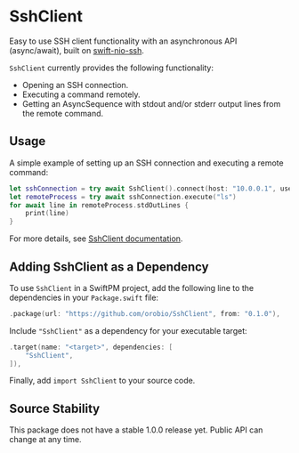 # SshClient

Easy to use SSH client functionality with an asynchronous API (async/await), built on [swift-nio-ssh](https://github.com/apple/swift-nio-ssh).

`SshClient` currently provides the following functionality:
- Opening an SSH connection.
- Executing a command remotely.
- Getting an AsyncSequence with stdout and/or stderr output lines from the remote command.

## Usage

A simple example of setting up an SSH connection and executing a remote command:
```swift
let sshConnection = try await SshClient().connect(host: "10.0.0.1", username: "username")
let remoteProcess = try await sshConnection.execute("ls")
for await line in remoteProcess.stdOutLines {
    print(line)
}
```

For more details, see [SshClient documentation](https://orobio.github.io/SshClient/documentation/sshclient).

## Adding SshClient as a Dependency

To use `SshClient` in a SwiftPM project, add the following
line to the dependencies in your `Package.swift` file:

```swift
.package(url: "https://github.com/orobio/SshClient", from: "0.1.0"),
```

Include `"SshClient"` as a dependency for your executable target:

```swift
.target(name: "<target>", dependencies: [
    "SshClient",
]),
```

Finally, add `import SshClient` to your source code.

## Source Stability

This package does not have a stable 1.0.0 release yet. Public API can change at any time.
